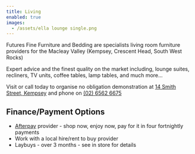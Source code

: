 ```yaml
---
title: Living
enabled: true
images:
  - /assets/ella lounge single.png
---
```


Futures Fine Furniture and Bedding are specialists living room furniture providers for the Macleay Valley (Kempsey, Crescent Head, South West Rocks)

Expert advice and the finest quality on the market including, lounge suites, recliners, TV units, coffee tables, lamp tables, and much more...

Visit or call today to organise no obligation demonstration at [14 Smith Street, Kempsey](/contact) and phone on [(02) 6562 6675](tel:+61265626675)

## Finance/Payment Options

- [Afterpay](https://www.afterpay.com) provider - shop now, enjoy now, pay for it in four fortnightly payments
- Work with a local hire/rent to buy provider
- Laybuys - over 3 months - see in store for details
